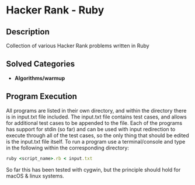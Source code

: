 # Hacker Rank - Ruby

## Description

Collection of various Hacker Rank problems written in Ruby

## Solved Categories

* **Algorithms/warmup**

## Program Execution

All programs are listed in their own directory, and within the directory there is in input.txt file
included. The input.txt file contains test cases, and allows for additional test cases to be appended to the file.
Each of the programs has support for stdin (so far) and can be used with input redirection to execute through all
of the test cases, so the only thing that should be edited is the input.txt file itself. To run a program use a terminal/console and type in the following within the corresponding directory:

```ruby
ruby <script_name>.rb < input.txt
```

So far this has been tested with cygwin, but the principle should hold for macOS & linux systems.

